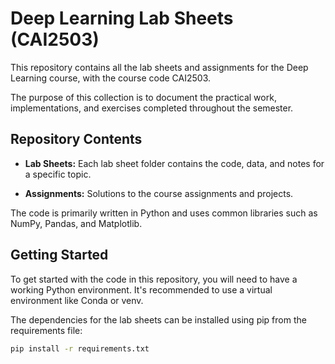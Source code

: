 # Deep Learning Lab Sheets (CAI2503)

This repository contains all the lab sheets and assignments for the Deep Learning course, with the course code CAI2503.

The purpose of this collection is to document the practical work, implementations, and exercises completed throughout the semester.

## Repository Contents

- **Lab Sheets:** Each lab sheet folder contains the code, data, and notes for a specific topic.

- **Assignments:** Solutions to the course assignments and projects.

The code is primarily written in Python and uses common libraries such as NumPy, Pandas, and Matplotlib.

## Getting Started

To get started with the code in this repository, you will need to have a working Python environment. It's recommended to use a virtual environment like Conda or venv.

The dependencies for the lab sheets can be installed using pip from the requirements file:

```bash
pip install -r requirements.txt
```
